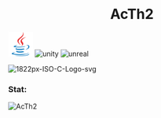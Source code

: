 
<br>
<h1 align="center">AcTh2</h1>

<img src="https://raw.githubusercontent.com/devicons/devicon/master/icons/java/java-original.svg" alt="java" width="50" height="50"/>
<img src="https://www.vectorlogo.zone/logos/unity3d/unity3d-icon.svg" alt="unity" width="40" height="40"/> 
<img src="https://raw.githubusercontent.com/kenangundogan/fontisto/036b7eca71aab1bef8e6a0518f7329f13ed62f/icon//unrealengine.svg"alt="unreal"width="50"height="50"/></p>
<img src="https://upload.wikimedia.org/wikipedia/commons/4/4b/Bash_Logo_Colored.svg" alt="1822px-ISO-C-Logo-svg"="0" height="50">

<h3 align="left">Stat:</h3>

<img alt="AcTh2" src="https://github-readme-stats.vercel.app/api?username=AcTh2&show_icons=true&theme=dark"/>
